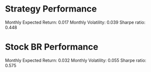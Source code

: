 # Strategy Performance
Monthly Expected Return: 0.017
Monthly Volatility: 0.039
Sharpe ratio: 0.448
# Stock BR Performance
Monthly Expected Return: 0.032
Monthly Volatility: 0.055
Sharpe ratio: 0.575
